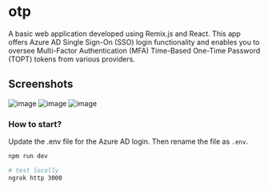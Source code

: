 # otp

A basic web application developed using Remix.js and React. This app offers Azure AD Single Sign-On (SSO) login functionality and enables you to oversee Multi-Factor Authentication (MFA) Time-Based One-Time Password (TOPT) tokens from various providers.

## Screenshots

![image](https://github.com/synle/otp/assets/3792401/9866c83d-6266-4f07-baf1-b4a32a3c0164)
![image](https://github.com/synle/otp/assets/3792401/2d37c191-ba2a-4e6a-9e2b-c5db90b77d52)
![image](https://github.com/synle/otp/assets/3792401/d2af4f61-3f03-4217-8d5d-1cfd0bf48e69)

### How to start?

Update the .env file for the Azure AD login. Then rename the file as `.env`.

```bash
npm run dev

# test locally
ngrok http 3000
```

